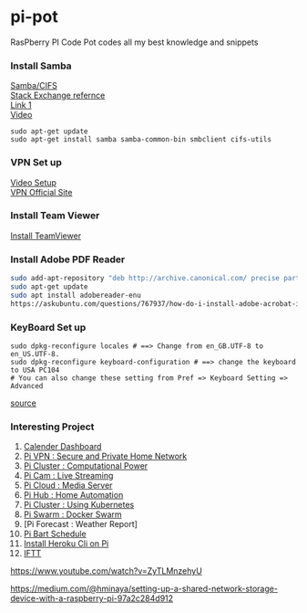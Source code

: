 # pi-pot
RasPberry PI Code Pot codes all my best knowledge and snippets

### Install Samba

[Samba/CIFS](https://www.raspberrypi.org/documentation/remote-access/samba.md)<br>
[Stack Exchange refernce](https://raspberrypi.stackexchange.com/questions/40974/access-network-samba-share-from-pi-client)<br>
[Link 1](https://www.juanmtech.com/samba-file-sharing-raspberry-pi/)<br>
[Video](https://www.youtube.com/watch?v=4P5nEH9zGDI)<br>
```
sudo apt-get update
sudo apt-get install samba samba-common-bin smbclient cifs-utils
```

### VPN Set up
[Video Setup](https://www.youtube.com/watch?v=WA7QTM9hovQ)<br>
[VPN Official Site](http://www.pivpn.io/)<br>


### Install Team Viewer
[Install TeamViewer](https://linuxize.com/post/how-to-install-teamviewer-on-ubuntu-18-04/)

### Install Adobe PDF Reader
```bash
sudo add-apt-repository "deb http://archive.canonical.com/ precise partner"
sudo apt-get update
sudo apt install adobereader-enu
https://askubuntu.com/questions/767937/how-do-i-install-adobe-acrobat-in-ubuntu-16-04
```
### KeyBoard Set up 
```
sudo dpkg-reconfigure locales # ==> Change from en_GB.UTF-8 to en_US.UTF-8.
sudo dpkg-reconfigure keyboard-configuration # ==> change the keyboard to USA PC104 
# You can also change these setting from Pref => Keyboard Setting => Advanced
```
[source](https://www.adafruit.com/product/1738)

### Interesting Project 
1. [Calender Dashboard](https://www.hanselman.com/blog/HowToBuildAWallMountedFamilyCalendarAndDashboardWithARaspberryPiAndCheapMonitor.aspx)
2. [Pi VPN : Secure and Private Home Network]()
3. [Pi Cluster : Computational Power]()
4. [Pi Cam : Live Streaming]()
5. [Pi Cloud : Media Server]()
6. [Pi Hub : Home Automation]()
7. [Pi Cluster : Using Kubernetes]()
8. [Pi Swarm : Docker Swarm]()
9. [Pi Forecast : Weather Report]
10. [Pi Bart Schedule](https://api.bart.gov/docs/overview/examples.aspx)
11. [Install Heroku Cli on Pi](https://gist.github.com/kogcyc/39087873a8e9a5370376a43020ce1603)
12. [IFTT](https://thepihut.com/blogs/raspberry-pi-tutorials/using-ifttt-with-the-raspberry-pi)


https://www.youtube.com/watch?v=ZyTLMnzehyU

https://medium.com/@hminaya/setting-up-a-shared-network-storage-device-with-a-raspberry-pi-97a2c284d912
